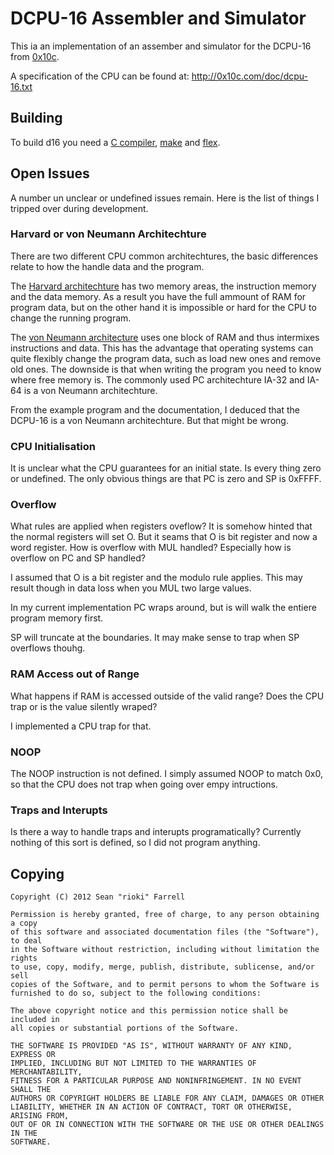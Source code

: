 
# DCPU-16 Assembler and Simulator

This ia an implementation of an assember and simulator for the DCPU-16 from 
[0x10c]. 

[0x10c]: http://0x10c.com/

A specification of the CPU can be found at: http://0x10c.com/doc/dcpu-16.txt

## Building

To build d16 you need a [C compiler], [make] and [flex].

[C compiler]: http://gcc.gnu.org/
[make]: https://www.gnu.org/software/make/
[flex]: http://flex.sourceforge.net/

## Open Issues

A number un unclear or undefined issues remain. Here is the list of things
I tripped over during development.

### Harvard or von Neumann Architechture

There are two different CPU common architechtures, the basic differences relate
to how the handle data and the program.

The [Harvard architechture] has two memory areas, the instruction memory and the 
data memory. As a result you have the full ammount of RAM for program data, but
on the other hand it is impossible or hard for the CPU to change the running
program.

[Harvard architechture]: https://en.wikipedia.org/wiki/Harvard_architecture

The [von Neumann architecture] uses one block of RAM and thus intermixes 
instructions and data. This has the advantage that operating systems can quite
flexibly change the program data, such as load new ones and remove old ones. 
The downside is that when writing the program you need to know where free memory
is. The commonly used PC architechture IA-32 and IA-64 is a von Neumann 
architechture.

[von Neumann architecture]: https://en.wikipedia.org/wiki/Von_Neumann_architecture

From the example program and the documentation, I deduced that the DCPU-16 is
a von Neumann architechture. But that might be wrong.

### CPU Initialisation

It is unclear what the CPU guarantees for an initial state. Is every thing zero
or undefined. The only obvious things are that PC is zero and SP is 0xFFFF.

### Overflow

What rules are applied when registers oveflow? It is somehow hinted that the 
normal registers will set O. But it seams that O is bit register and now a word
register. How is overflow with MUL handled? Especially how is overflow on PC and 
SP handled? 

I assumed that O is a bit register and the modulo rule applies. This may result
though in data loss when you MUL two large values.

In my current implementation PC wraps around, but is will walk the entiere 
program memory first. 

SP will truncate at the boundaries. It may make sense to trap when SP overflows
thouhg.

### RAM Access out of Range

What happens if RAM is accessed outside of the valid range? Does the CPU trap or
is the value silently wraped?

I implemented a CPU trap for that.

### NOOP

The NOOP instruction is not defined. I simply assumed NOOP to match 0x0, so
that the CPU does not trap when going over empy intructions.

### Traps and Interupts

Is there a way to handle traps and interupts programatically? Currently nothing
of this sort is defined, so I did not program anything.

## Copying

    Copyright (C) 2012 Sean "rioki" Farrell

    Permission is hereby granted, free of charge, to any person obtaining a copy 
    of this software and associated documentation files (the "Software"), to deal
    in the Software without restriction, including without limitation the rights 
    to use, copy, modify, merge, publish, distribute, sublicense, and/or sell 
    copies of the Software, and to permit persons to whom the Software is 
    furnished to do so, subject to the following conditions:

    The above copyright notice and this permission notice shall be included in 
    all copies or substantial portions of the Software.
    
    THE SOFTWARE IS PROVIDED "AS IS", WITHOUT WARRANTY OF ANY KIND, EXPRESS OR 
    IMPLIED, INCLUDING BUT NOT LIMITED TO THE WARRANTIES OF MERCHANTABILITY, 
    FITNESS FOR A PARTICULAR PURPOSE AND NONINFRINGEMENT. IN NO EVENT SHALL THE 
    AUTHORS OR COPYRIGHT HOLDERS BE LIABLE FOR ANY CLAIM, DAMAGES OR OTHER 
    LIABILITY, WHETHER IN AN ACTION OF CONTRACT, TORT OR OTHERWISE, ARISING FROM,
    OUT OF OR IN CONNECTION WITH THE SOFTWARE OR THE USE OR OTHER DEALINGS IN THE 
    SOFTWARE.
